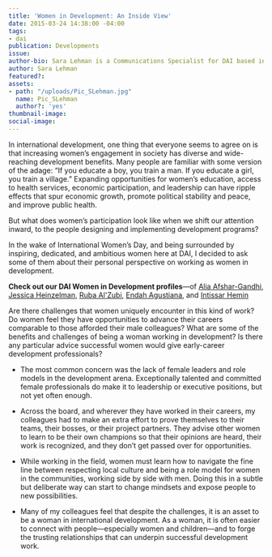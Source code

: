 ```yaml
---
title: 'Women in Development: An Inside View'
date: 2015-03-24 14:38:00 -04:00
tags:
- dai
publication: Developments
issue: 
author-bio: Sara Lehman is a Communications Specialist for DAI based in Bangkok.
author: Sara Lehman
featured?: 
assets:
- path: "/uploads/Pic_SLehman.jpg"
  name: Pic_SLehman
  author?: 'yes'
thumbnail-image: 
social-image: 
---
```


In international development, one thing that everyone seems to agree on is that increasing women’s engagement in society has diverse and wide-reaching development benefits. Many people are familiar with some version of the adage: “If you educate a boy, you train a man. If you educate a girl, you train a village.” Expanding opportunities for women’s education, access to health services, economic participation, and leadership can have ripple effects that spur economic growth, promote political stability and peace, and improve public health.



But what does women’s participation look like when we shift our attention inward, to the people designing and implementing development programs? 

In the wake of International Women’s Day, and being surrounded by inspiring, dedicated, and ambitious women here at DAI, I decided to ask some of them about their personal perspective on working as women in development.

<aside><p><strong>Check out our DAI Women in Development profiles</strong>—of <a href="/articles/alia/">Alia Afshar-Gandhi</a>, <a href="/articles/jessica-heinzelman/">Jessica Heinzelman</a>, <a href="/articles/women-in-development-ruba-alzubi/">Ruba Al'Zubi</a>, <a href="/articles/women-in-development-dr-endah-agustiana/">Endah Agustiana</a>, and <a href="/articles/women-in-development-intissar-hemim/">Intissar Hemin</a></p>
</aside>

Are there challenges that women uniquely encounter in this kind of work? Do women feel they have opportunities to advance their careers comparable to those afforded their male colleagues? What are some of the benefits and challenges of being a woman working in development? Is there any particular advice successful women would give early-career development professionals?

* The most common concern was the lack of female leaders and role models in the development arena. Exceptionally talented and committed female professionals do make it to leadership or executive positions, but not yet often enough. 

* Across the board, and wherever they have worked in their careers, my colleagues had to make an extra effort to prove themselves to their teams, their bosses, or their project partners. They advise other women to learn to be their own champions so that their opinions are heard, their work is recognized, and they don’t get passed over for opportunities.

* While working in the field, women must learn how to navigate the fine line between respecting local culture and being a role model for women in the communities, working side by side with men. Doing this in a subtle but deliberate way can start to change mindsets and expose people to new possibilities.

* Many of my colleagues feel that despite the challenges, it is an asset to be a woman in international development. As a woman, it is often easier to connect with people—especially women and children—and to forge the trusting relationships that can underpin successful development work.
